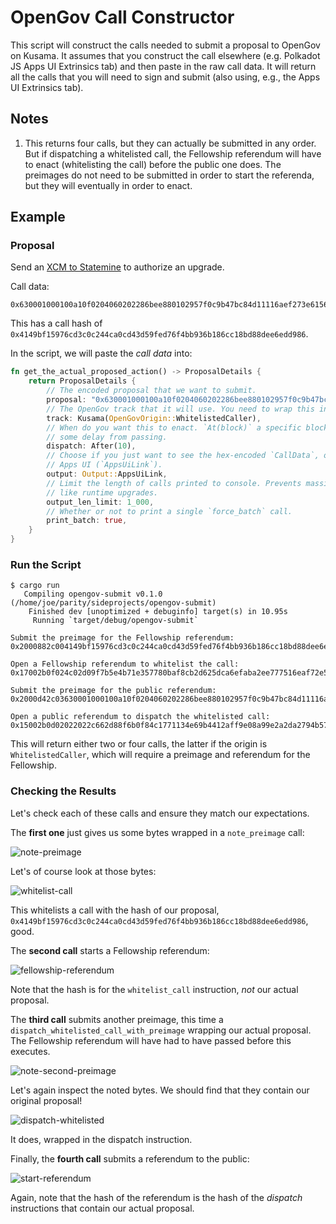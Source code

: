 # OpenGov Call Constructor

This script will construct the calls needed to submit a proposal to OpenGov on Kusama. It assumes that you construct the call elsewhere (e.g. Polkadot JS Apps UI Extrinsics tab) and then paste in the raw call data. It will return all the calls that you will need to sign and submit (also using, e.g., the Apps UI Extrinsics tab).

## Notes

1. This returns four calls, but they can actually be submitted in any order. But if dispatching a whitelisted call, the Fellowship referendum will have to enact (whitelisting the call) before the public one does. The preimages do not need to be submitted in order to start the referenda, but they will eventually in order to enact.

## Example

### Proposal

Send an [XCM to Statemine](https://polkadot.js.org/apps/?rpc=wss%3A%2F%2Fkusama-rpc.polkadot.io#/extrinsics/decode/0x630001000100a10f0204060202286bee880102957f0c9b47bc84d11116aef273e61565cf893801e7db0223aeea112e53922a4a) to authorize an upgrade.

Call data:
```
0x630001000100a10f0204060202286bee880102957f0c9b47bc84d11116aef273e61565cf893801e7db0223aeea112e53922a4a
```

This has a call hash of `0x4149bf15976cd3c0c244ca0cd43d59fed76f4bb936b186cc18bd88dee6edd986`.

In the script, we will paste the _call data_ into:

```rust
fn get_the_actual_proposed_action() -> ProposalDetails {
	return ProposalDetails {
		// The encoded proposal that we want to submit.
		proposal: "0x630001000100a10f0204060202286bee880102957f0c9b47bc84d11116aef273e61565cf893801e7db0223aeea112e53922a4a",
		// The OpenGov track that it will use. You need to wrap this in either Kusama or Polkadot.
		track: Kusama(OpenGovOrigin::WhitelistedCaller),
		// When do you want this to enact. `At(block)` a specific block number or `After(blocks)`,
		// some delay from passing.
		dispatch: After(10),
		// Choose if you just want to see the hex-encoded `CallData`, or get a link to Polkadot JS
		// Apps UI (`AppsUiLink`).
		output: Output::AppsUiLink,
		// Limit the length of calls printed to console. Prevents massive hex dumps for proposals
		// like runtime upgrades.
		output_len_limit: 1_000,
		// Whether or not to print a single `force_batch` call.
		print_batch: true,
	}
}
```

### Run the Script

```
$ cargo run
   Compiling opengov-submit v0.1.0 (/home/joe/parity/sideprojects/opengov-submit)
    Finished dev [unoptimized + debuginfo] target(s) in 10.95s
     Running `target/debug/opengov-submit`

Submit the preimage for the Fellowship referendum:
0x2000882c004149bf15976cd3c0c244ca0cd43d59fed76f4bb936b186cc18bd88dee6edd986

Open a Fellowship referendum to whitelist the call:
0x17002b0f024c02d09f7b5e4b71e357780baf8cb2d625dca6efaba2ee777516eaf72e5a14a022000000010a000000

Submit the preimage for the public referendum:
0x2000d42c03630001000100a10f0204060202286bee880102957f0c9b47bc84d11116aef273e61565cf893801e7db0223aeea112e53922a4a

Open a public referendum to dispatch the whitelisted call:
0x15002b0d02022022c662d88f6b0f84c1771134e69b4412aff9e08a99e2a2da2794b5725fbe35000000010a000000
```

This will return either two or four calls, the latter if the origin is `WhitelistedCaller`, which will require a preimage and referendum for the Fellowship.

### Checking the Results

Let's check each of these calls and ensure they match our expectations.

The **first one** just gives us some bytes wrapped in a `note_preimage` call:

![note-preimage](https://i.imgur.com/vfMq3MS.png)

Let's of course look at those bytes:

![whitelist-call](https://i.imgur.com/VUEZcQk.png)

This whitelists a call with the hash of our proposal, `0x4149bf15976cd3c0c244ca0cd43d59fed76f4bb936b186cc18bd88dee6edd986`, good.

The **second call** starts a Fellowship referendum:

![fellowship-referendum](https://i.imgur.com/g1msmrV.png)

Note that the hash is for the `whitelist_call` instruction, _not_ our actual proposal.

The **third call** submits another preimage, this time a `dispatch_whitelisted_call_with_preimage` wrapping our actual proposal. The Fellowship referendum will have had to have passed before this executes.

![note-second-preimage](https://i.imgur.com/ECFTdDS.png)

Let's again inspect the noted bytes. We should find that they contain our original proposal!

![dispatch-whitelisted](https://i.imgur.com/WvAeHLZ.png)

It does, wrapped in the dispatch instruction.

Finally, the **fourth call** submits a referendum to the public:

![start-referendum](https://i.imgur.com/hGN9YHG.png)

Again, note that the hash of the referendum is the hash of the _dispatch_ instructions that contain our actual proposal.
